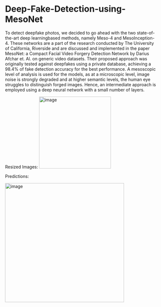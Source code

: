 # Deep-Fake-Detection-using-MesoNet


To detect deepfake photos, we decided to go ahead with the two state-of-the-art deep learningbased methods, namely Meso-4 and MesoInception-4. These networks are a part of the research
conducted by The University of California, Riverside and are discussed and implemented in the
paper MesoNet: a Compact Facial Video Forgery Detection Network by Darius Afchar et. Al. on
generic video datasets. Their proposed approach was originally tested against deepfakes using a
private database, achieving a 98.4% of fake detection accuracy for the best performance. A
mesoscopic level of analysis is used for the models, as at a microscopic level, image noise is
strongly degraded and at higher semantic levels, the human eye struggles to distinguish forged
images. Hence, an intermediate approach is employed using a deep neural network with a small
number of layers.


Resized Images:
<img width="236" alt="image" src="https://user-images.githubusercontent.com/68967101/222269133-128fa115-b782-43f3-a4fc-ffb40bf096df.png">



Predictions:

<img width="391" alt="image" src="https://user-images.githubusercontent.com/68967101/222268512-e892d61f-45e0-4560-9c21-fd5341ced786.png">

